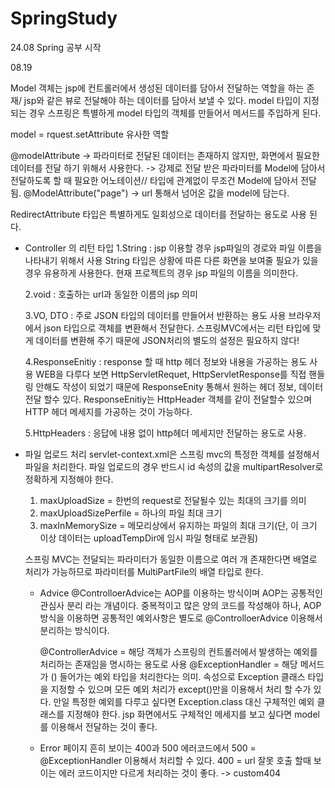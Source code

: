 # SpringStudy
24.08 Spring 공부 시작

08.19 

Model 객체는 jsp에 컨트롤러에서 생성된 데이터를 담아서 전달하는 역할을 하는 존재/ jsp와 같은 뷰로 전달해야 하는 데이터를 담아서 보낼 수 있다. 
  model 타입이 지정되는 경우 스프링은 특별하게 model 타입의 객체를 만들어서 메서드를 주입하게 된다.

model = rquest.setAttribute 유사한 역할

@modelAttribute -> 파라미터로 전달된 데이터는 존재하지 않지만, 화면에서 필요한 데이터를 전달 하기 위해서 사용한다.
  -> 강제로 전달 받은 파라미터를 Model에 담아서 전달하도록 할 때 필요한 어노테이션// 타입에 관계없이 무조건 Model에 담아서 전달됨.
      @ModelAttribute("page") -> url 통해서 넘어온 값을 model에 담는다.

RedirectAttribute 타입은 특별하게도 일회성으로 데이터를 전달하는 용도로 사용 된다.

* Controller 의 리턴 타입
    1.String : jsp 이용할 경우 jsp파일의 경로와 파일 이름을 나타내기 위해서 사용
    String 타입은 상황에 따른 다른 화면을 보여줄 필요가 있을 경우 유용하게 사용한다.
    현재 프로젝트의 경우 jsp 파일의 이름을 의미한다.
  
    2.void : 호출하는 url과 동일한 이름의 jsp 의미
  
    3.VO, DTO : 주로 JSON 타입의 데이터를 만들어서 반환하는 용도 사용
    브라우저에서 json 타입으로 객체를 변환해서 전달한다.
    스프링MVC에서는 리턴 타입에 맞게 데이터를 변환해 주기 때문에 JSON처리의 별도의 설정은 필요하지 않다!
  
    4.ResponseEnitiy : response 할 때 http 헤더 정보와 내용을 가공하는 용도 사용
    WEB을 다루다 보면 HttpServletRequet, HttpServletResponse를 직접 핸들링 안해도 작성이 되었기 때문에 ResponseEnity 통해서 원하는 헤더 정보, 데이터 전달 할수       있다.
    ResponseEnitiy는 HttpHeader 객체를 같이 전달할수 있으며 HTTP 헤더 메세지를 가공하는 것이 가능하다.
  
    5.HttpHeaders : 응답에 내용 없이 http헤더 메세지만 전달하는 용도로 사용.

  
* 파일 업로드 처리
  servlet-context.xml은 스프링 mvc의 특정한 객체를 설정해서 파일을 처리한다.
  파일 업로드의 경우 반드시 id 속성의 값을 multipartResolver로 정확하게 지정해야 한다.

    1. maxUploadSize = 한번의 request로 전달될수 있는 최대의 크기를 의미
    2. maxUploadSizePerfile = 하나의 파일 최대 크기
    3. maxInMemorySize = 메모리상에서 유지하는 파일의 최대 크기(단, 이 크기 이상 데이터는 uploadTempDir에 임시 파일 형태로 보관됨)

  스프링 MVC는 전달되는 파라미터가 동일한 이름으로 여러 개 존재한다면 배열로 처리가 가능하므로 파라미터를 MultiPartFile의 배열 타입로 한다.



  * Advice
    @ControlloerAdvice는 AOP를 이용하는 방식이며 AOP는 공통적인 관심사 분리 라는 개념이다. 중복적이고 많은 양의 코드를 작성해야 하나, AOP방식을 이용하면
    공통적인 예외사항은 별도로 @ControlloerAdvice 이용해서 분리하는 방식이다.

    @ControllerAdvice = 해당 객체가 스프링의 컨트롤러에서 발생하는 예외를 처리하는 존재임을 명시하는 용도로 사용
    @ExceptionHandler = 해당 메서드가 () 들어가는 예외 타입을 처리한다는 의미.
      속성으로 Exception 클래스 타입을 지정할 수 있으며 모든 예외 처리가 except()만을 이용해서 처리 할 수가 있다.
      만일 특정한 예외를 다루고 싶다면 Exception.class 대신 구체적인 예외 클래스를 지정해야 한다.
      jsp 화면에서도 구체적인 메세지를 보고 싶다면 model를 이용해서 전달하는 것이 좋다.

  * Error 페이지
    흔히 보이는 400과 500 에러코드에서
    500 = @ExceptionHandler 이용해서 처리할 수 있다.
    400 = url 잘못 호출 할때 보이는 에러 코드이지만 다르게 처리하는 것이 좋다. -> custom404 
     
